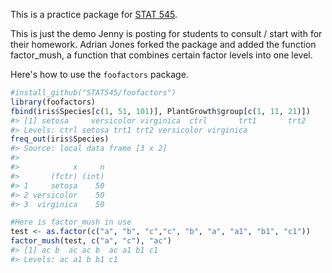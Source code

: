 <!-- README.md is generated from README.Rmd. Please edit that file -->
This is a practice package for [STAT 545](http://stat545-ubc.github.io).

This is just the demo Jenny is posting for students to consult / start with for their homework. Adrian Jones forked the package and added the function factor\_mush, a function that combines certain factor levels into one level.

Here's how to use the `foofactors` package.

``` r
#install_github("STAT545/foofactors")
library(foofactors)
fbind(iris$Species[c(1, 51, 101)], PlantGrowth$group[c(1, 11, 21)])
#> [1] setosa     versicolor virginica  ctrl       trt1       trt2      
#> Levels: ctrl setosa trt1 trt2 versicolor virginica
freq_out(iris$Species)
#> Source: local data frame [3 x 2]
#> 
#>            x     n
#>       (fctr) (int)
#> 1     setosa    50
#> 2 versicolor    50
#> 3  virginica    50

#Here is factor_mush in use
test <- as.factor(c("a", "b", "c","c", "b", "a", "a1", "b1", "c1"))
factor_mush(test, c("a", "c"), "ac")
#> [1] ac b  ac ac b  ac a1 b1 c1
#> Levels: ac a1 b b1 c1
```
